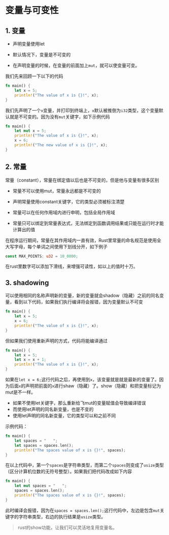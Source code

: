 # 变量与可变性


## 1. 变量

- 声明变量使用let

- 默认情况下，变量是不可变的


- 在声明变量的时候，在变量的前面加上`mut`，就可以使变量可变。


我们先来回顾一下以下的代码

```rust
fn main() {
    let x = 5;
    println!("The value of x is {}!", x);
}
```

我们先声明了一个`x`变量，并打印到终端上，`x`默认被推倒为`i32`类型，这个变量默认就是不可变的。因为没有`mut`关键字，如下示例代码

```rust
fn main() {
    let mut x = 5;
    println!("The value of x is {}!", x);
    x = 6;
    println!("The new value of x is {}!", x);
}
```

## 2. 常量

常量（constant），常量在绑定值以后也是不可变的，但是他与变量有很多区别

- 常量不可以使用mut，常量永远都是不可变的

- 声明常量使用constant关键字，它的类型必须被标注清楚

- 常量可以在任何作用域内进行申明，包括全局作用域

- 常量只可以绑定到常量表达式，无法绑定到函数调用结果或只能在运行时才能计算出的值


在程序运行期间，常量在其作用域内一直有效，Rust里常量的命名规范是使用全大写字母，每个单词之间使用下划线分开，如下例子

```rust
const MAX_POINTS: u32 = 10_0000;
```

在rust里数字可以添加下滑线，来增强可读性，如以上的值时十万。


## 3. shadowing

可以使用相同的名称声明新的变量，新的变量就会shadow（隐藏）之前的同名变量，看到以下代码，如果我们执行编译将会报错，因为变量默认不可变

```rust
fn main() {
    let x = 5;
    x = 6;
    println!("The value of x is {}!", x);
}
```

但如果我们使用重新声明的方式，代码将能编译通过

```rust
fn main() {
    let x = 5;
    let x = x + 1;
    println!("The value of x is {}!", x);
}
```

如果在`let x = 6;`这行代码之后，再使用到`x`，该变量就是就是最新的变量了。因为后面`x`的声明把前面的`x`进行shaw（隐藏）了。show（隐藏）和把变量标记为mut是不一样。

- 如果不使用let关键字，那么重新给飞mut的变量赋值会导致编译错误
- 而使用let声明的同名新变量，也是不变的
- 使用let声明的同名新变量，它的类型可以和之前不同


示例代码：

```rust
fn main() {
    let spaces = "   ";
    let spaces = spaces.len();
    println!("The spaces value of x is {}!", spaces);
}
```


在以上代码中，第一个`spaces`是字符串类型，而第二个`spaces`则变成了`usize`类型（区分计算机位数的无符号整型）。如果我们把代码改成如下内容

```rust
fn main() {
    let mut spaces = "   ";
    spaces = spaces.len();
    println!("The spaces value of x is {}!", spaces);
}
```

此时编译会报错，因为在`spaces = spaces.len();`这行代码中，左边是包含`mut`关键字的字符串类型，右边的执行结果是`usize`类型。


> rust的show功能，让我们可以灵活地复用变量名。





